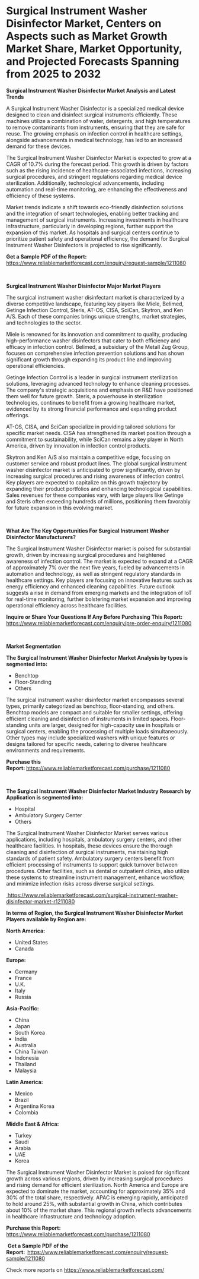 <p><h1>Surgical Instrument Washer Disinfector Market, Centers on Aspects such as Market Growth Market Share, Market Opportunity, and Projected Forecasts Spanning from 2025 to 2032</h1></p><p><strong>Surgical Instrument Washer Disinfector Market Analysis and Latest Trends</strong></p>
<p><p>A Surgical Instrument Washer Disinfector is a specialized medical device designed to clean and disinfect surgical instruments efficiently. These machines utilize a combination of water, detergents, and high temperatures to remove contaminants from instruments, ensuring that they are safe for reuse. The growing emphasis on infection control in healthcare settings, alongside advancements in medical technology, has led to an increased demand for these devices.</p><p>The Surgical Instrument Washer Disinfector Market is expected to grow at a CAGR of 10.7% during the forecast period. This growth is driven by factors such as the rising incidence of healthcare-associated infections, increasing surgical procedures, and stringent regulations regarding medical device sterilization. Additionally, technological advancements, including automation and real-time monitoring, are enhancing the effectiveness and efficiency of these systems.</p><p>Market trends indicate a shift towards eco-friendly disinfection solutions and the integration of smart technologies, enabling better tracking and management of surgical instruments. Increasing investments in healthcare infrastructure, particularly in developing regions, further support the expansion of this market. As hospitals and surgical centers continue to prioritize patient safety and operational efficiency, the demand for Surgical Instrument Washer Disinfectors is projected to rise significantly.</p></p>
<p><strong>Get a Sample PDF of the Report:&nbsp;</strong> <a href="https://www.reliablemarketforecast.com/enquiry/request-sample/1211080?utm_campaign=3123&utm_medium=2&utm_source=Github&utm_content=ia&utm_term=24032025&utm_id=surgical-instrument-washer-disinfector">https://www.reliablemarketforecast.com/enquiry/request-sample/1211080</a></p>
<p>&nbsp;</p>
<p><strong>Surgical Instrument Washer Disinfector Major Market Players</strong></p>
<p><p>The surgical instrument washer disinfectant market is characterized by a diverse competitive landscape, featuring key players like Miele, Belimed, Getinge Infection Control, Steris, AT-OS, CISA, SciCan, Skytron, and Ken A/S. Each of these companies brings unique strengths, market strategies, and technologies to the sector.</p><p>Miele is renowned for its innovation and commitment to quality, producing high-performance washer disinfectors that cater to both efficiency and efficacy in infection control. Belimed, a subsidiary of the Metall Zug Group, focuses on comprehensive infection prevention solutions and has shown significant growth through expanding its product line and improving operational efficiencies.</p><p>Getinge Infection Control is a leader in surgical instrument sterilization solutions, leveraging advanced technology to enhance cleaning processes. The company's strategic acquisitions and emphasis on R&D have positioned them well for future growth. Steris, a powerhouse in sterilization technologies, continues to benefit from a growing healthcare market, evidenced by its strong financial performance and expanding product offerings.</p><p>AT-OS, CISA, and SciCan specialize in providing tailored solutions for specific market needs. CISA has strengthened its market position through a commitment to sustainability, while SciCan remains a key player in North America, driven by innovation in infection control products.</p><p>Skytron and Ken A/S also maintain a competitive edge, focusing on customer service and robust product lines. The global surgical instrument washer disinfector market is anticipated to grow significantly, driven by increasing surgical procedures and rising awareness of infection control. Key players are expected to capitalize on this growth trajectory by expanding their product portfolios and enhancing technological capabilities. Sales revenues for these companies vary, with large players like Getinge and Steris often exceeding hundreds of millions, positioning them favorably for future expansion in this evolving market.</p></p>
<p>&nbsp;</p>
<p><strong>What Are The Key Opportunities For Surgical Instrument Washer Disinfector Manufacturers?</strong></p>
<p><p>The Surgical Instrument Washer Disinfector market is poised for substantial growth, driven by increasing surgical procedures and heightened awareness of infection control. The market is expected to expand at a CAGR of approximately 7% over the next five years, fueled by advancements in automation and technology, as well as stringent regulatory standards in healthcare settings. Key players are focusing on innovative features such as energy efficiency and enhanced cleaning capabilities. Future outlook suggests a rise in demand from emerging markets and the integration of IoT for real-time monitoring, further bolstering market expansion and improving operational efficiency across healthcare facilities.</p></p>
<p><strong>Inquire or Share Your Questions If Any Before Purchasing This Report:</strong> <a href="https://www.reliablemarketforecast.com/enquiry/pre-order-enquiry/1211080?utm_campaign=3123&utm_medium=2&utm_source=Github&utm_content=ia&utm_term=24032025&utm_id=surgical-instrument-washer-disinfector">https://www.reliablemarketforecast.com/enquiry/pre-order-enquiry/1211080</a></p>
<p>&nbsp;</p>
<p><strong>Market Segmentation</strong></p>
<p><strong>The Surgical Instrument Washer Disinfector Market Analysis by types is segmented into:</strong></p>
<p><ul><li>Benchtop</li><li>Floor-Standing</li><li>Others</li></ul></p>
<p><p>The surgical instrument washer disinfector market encompasses several types, primarily categorized as benchtop, floor-standing, and others. Benchtop models are compact and suitable for smaller settings, offering efficient cleaning and disinfection of instruments in limited spaces. Floor-standing units are larger, designed for high-capacity use in hospitals or surgical centers, enabling the processing of multiple loads simultaneously. Other types may include specialized washers with unique features or designs tailored for specific needs, catering to diverse healthcare environments and requirements.</p></p>
<p><strong>Purchase this Report:&nbsp;</strong><a href="https://www.reliablemarketforecast.com/purchase/1211080?utm_campaign=3123&utm_medium=2&utm_source=Github&utm_content=ia&utm_term=24032025&utm_id=surgical-instrument-washer-disinfector">https://www.reliablemarketforecast.com/purchase/1211080</a></p>
<p>&nbsp;</p>
<p><strong>The Surgical Instrument Washer Disinfector Market Industry Research by Application is segmented into:</strong></p>
<p><ul><li>Hospital</li><li>Ambulatory Surgery Center</li><li>Others</li></ul></p>
<p><p>The Surgical Instrument Washer Disinfector Market serves various applications, including hospitals, ambulatory surgery centers, and other healthcare facilities. In hospitals, these devices ensure the thorough cleaning and disinfection of surgical instruments, maintaining high standards of patient safety. Ambulatory surgery centers benefit from efficient processing of instruments to support quick turnover between procedures. Other facilities, such as dental or outpatient clinics, also utilize these systems to streamline instrument management, enhance workflow, and minimize infection risks across diverse surgical settings.</p></p>
<p><a href="https://www.reliablemarketforecast.com/surgical-instrument-washer-disinfector-market-r1211080?utm_campaign=3123&utm_medium=2&utm_source=Github&utm_content=ia&utm_term=24032025&utm_id=surgical-instrument-washer-disinfector">&nbsp;https://www.reliablemarketforecast.com/surgical-instrument-washer-disinfector-market-r1211080</a></p>
<p><strong>In terms of Region, the Surgical Instrument Washer Disinfector Market Players available by Region are:</strong></p>
<p>
    <p> <strong> North America: </strong>
        <ul>
            <li>United States</li>
            <li>Canada</li>
        </ul>
        </p> 
    <p> <strong> Europe: </strong>
        <ul>
            <li>Germany</li>
            <li>France</li>
            <li>U.K.</li>
            <li>Italy</li>
            <li>Russia</li>
        </ul>
        </p> 
    <p> <strong> Asia-Pacific: </strong>
        <ul>
            <li>China</li>
            <li>Japan</li>
            <li>South Korea</li>
            <li>India</li>
            <li>Australia</li>
            <li>China Taiwan</li>
            <li>Indonesia</li>
            <li>Thailand</li>
            <li>Malaysia</li>
        </ul>
        </p> 
    <p> <strong> Latin America: </strong>
        <ul>
            <li>Mexico</li>
            <li>Brazil</li>
            <li>Argentina Korea</li>
            <li>Colombia</li>
        </ul>
        </p> 
    <p> <strong> Middle East & Africa: </strong>
        <ul>
            <li>Turkey</li>
            <li>Saudi</li>
            <li>Arabia</li>
            <li>UAE</li>
            <li>Korea</li>
        </ul>
    </p>
    </p>
<p><p>The Surgical Instrument Washer Disinfector Market is poised for significant growth across various regions, driven by increasing surgical procedures and rising demand for efficient sterilization. North America and Europe are expected to dominate the market, accounting for approximately 35% and 30% of the total share, respectively. APAC is emerging rapidly, anticipated to hold around 25%, with substantial growth in China, which contributes about 10% of the market share. This regional growth reflects advancements in healthcare infrastructure and technology adoption.</p></p>
<p><strong>Purchase this Report: </strong><a href="https://www.reliablemarketforecast.com/purchase/1211080?utm_campaign=3123&utm_medium=2&utm_source=Github&utm_content=ia&utm_term=24032025&utm_id=surgical-instrument-washer-disinfector">https://www.reliablemarketforecast.com/purchase/1211080</a></p>
<p>&nbsp;<strong>Get a Sample PDF of the Report:&nbsp;&nbsp;</strong><a href="https://www.reliablemarketforecast.com/enquiry/request-sample/1211080?utm_campaign=3123&utm_medium=2&utm_source=Github&utm_content=ia&utm_term=24032025&utm_id=surgical-instrument-washer-disinfector">https://www.reliablemarketforecast.com/enquiry/request-sample/1211080</a></p>
<p><strong></strong></p>
<p>Check more reports on <a href="https://www.reliablemarketforecast.com/?utm_campaign=3123&utm_medium=2&utm_source=Github&utm_content=ia&utm_term=24032025&utm_id=surgical-instrument-washer-disinfector">https://www.reliablemarketforecast.com/</a></p>